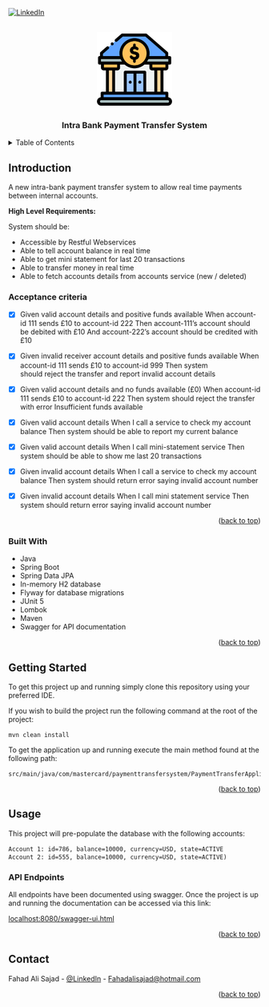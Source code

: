 <div id="top"></div>


<!-- PROJECT SHIELDS -->
<!--
*** I'm using markdown "reference style" links for readability.
*** Reference links are enclosed in brackets [ ] instead of parentheses ( ).
*** See the bottom of this document for the declaration of the reference variables
*** for contributors-url, forks-url, etc. This is an optional, concise syntax you may use.
*** https://www.markdownguide.org/basic-syntax/#reference-style-links
-->
[![LinkedIn][linkedin-shield]][linkedin-url]



<!-- PROJECT LOGO -->
<br />
<div align="center"> 
    <img src="img/bank.png" alt="Logo" width="150" height="150">
</div>

<h3 align="center">Intra Bank Payment Transfer System</h3>





<!-- TABLE OF CONTENTS -->
<details>
  <summary>Table of Contents</summary>
  <ol>
    <li>
      <a href="#intro">Introduction</a>
      <ul>
        <li><a href="#approach">Approach</a></li>
        <li><a href="#built-with">Built with</a></li>
      </ul>
    </li>
    <li>
      <a href="#getting-started">Getting Started</a>
      <ul>
        <li><a href="#installation">Installation</a></li>
      </ul>
    </li>
    <li><a href="#usage">Usage</a></li>
    <li>
      <a href="#future-work-and-limitations">Future work and limitations</a>
    </li>
    <li><a href="#contact">Contact</a></li>
    <li><a href="#acknowledgments">Acknowledgments</a></li>
  </ol>
</details>



<!-- ABOUT THE PROJECT -->
## Introduction
A new intra-bank payment transfer system to allow real time payments between internal accounts.

**High Level Requirements:**

System should be:
- Accessible by Restful Webservices
- Able to tell account balance in real time
- Able to get mini statement for last 20 transactions
- Able to transfer money in real time
- Able to fetch accounts details from accounts service (new / deleted)

### Acceptance criteria

- [x]  Given valid account details and positive funds available When account-id 111 sends £10 to account-id 222 Then account-111’s account should be debited with £10 And account-222’s account should be credited with £10
- [x] Given invalid receiver account details and positive funds available When account-id 111 sends £10 to account-id 999 Then system should reject the transfer and report invalid account details
- [x] Given valid account details and no funds available (£0) When account-id 111 sends £10 to account-id 222 Then system should reject the transfer with error Insufficient funds available
- [x] Given valid account details When I call a service to check my account balance Then system should be able to report my current balance
- [x] Given valid account details When I call mini-statement service Then system should be able to show me last 20 transactions
- [x] Given invalid account details When I call a service to check my account balance Then system should return error saying invalid account number
- [x] Given invalid account details When I call mini statement service Then system should return error saying invalid account number


<p align="right">(<a href="#top">back to top</a>)</p>

### Built With

* Java
* Spring Boot
* Spring Data JPA
* In-memory H2 database
* Flyway for database migrations
* JUnit 5
* Lombok
* Maven
* Swagger for API documentation

<p align="right">(<a href="#top">back to top</a>)</p>

<!-- GETTING STARTED -->
## Getting Started

To get this project up and running simply clone this repository using your preferred IDE.

If you wish to build the project run the following command at the root of the project:

  ```
  mvn clean install
  ```

To get the application up and running execute the main method found at the following path:

  ```
  src/main/java/com/mastercard/paymenttransfersystem/PaymentTransferApplication.java

  ```
<p align="right">(<a href="#top">back to top</a>)</p>
<!-- USAGE EXAMPLES -->

## Usage

This project will pre-populate the database with the following accounts:

  ```
  Account 1: id=786, balance=10000, currency=USD, state=ACTIVE
  Account 2: id=555, balance=10000, currency=USD, state=ACTIVE)

  ```

### API Endpoints

All endpoints have been documented using swagger. Once the project is up and running the documentation can be accessed via this link: 

<a href="localhost:8080/swagger-ui.html">localhost:8080/swagger-ui.html</a>


<p align="right">(<a href="#top">back to top</a>)</p>

<!-- CONTACT -->
## Contact

Fahad Ali Sajad - [@LinkedIn](https://www.linkedin.com/in/fahad-ali-sajad-380a25127) - Fahadalisajad@hotmail.com

<p align="right">(<a href="#top">back to top</a>)</p>

[linkedin-shield]: https://img.shields.io/badge/-LinkedIn-black.svg?style=for-the-badge&logo=linkedin&colorB=555
[linkedin-url]: https://www.linkedin.com/in/fahad-ali-sajad-380a25127/
[product-screenshot]: images/screenshot.png
